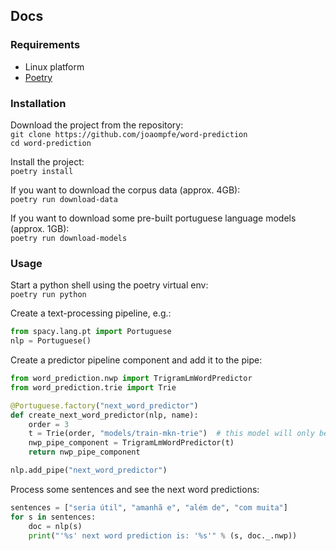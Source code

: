 ## Docs

### Requirements
- Linux platform
- [Poetry](https://python-poetry.org/)

### Installation 
Download the project from the repository:\
`git clone https://github.com/joaompfe/word-prediction`\
`cd word-prediction`

Install the project:\
`poetry install`

If you want to download the corpus data (approx. 4GB):\
`poetry run download-data`

If you want to download some pre-built portuguese language models (approx. 1GB):\
`poetry run download-models`

### Usage
Start a python shell using the poetry virtual env:\
`poetry run python`

Create a text-processing pipeline, e.g.:
```python
from spacy.lang.pt import Portuguese
nlp = Portuguese()
```

Create a predictor pipeline component and add it to the pipe:
```python
from word_prediction.nwp import TrigramLmWordPredictor
from word_prediction.trie import Trie

@Portuguese.factory("next_word_predictor")
def create_next_word_predictor(nlp, name):
    order = 3
    t = Trie(order, "models/train-mkn-trie")  # this model will only be available if you download the pre-built models
    nwp_pipe_component = TrigramLmWordPredictor(t)
    return nwp_pipe_component

nlp.add_pipe("next_word_predictor")
```

Process some sentences and see the next word predictions:
```python
sentences = ["seria útil", "amanhã e", "além de", "com muita"]
for s in sentences:
    doc = nlp(s)
    print("'%s' next word prediction is: '%s'" % (s, doc._.nwp))
```
